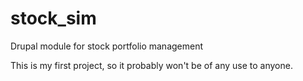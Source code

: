 # stock_sim
Drupal module for stock portfolio management

This is my first project, so it probably won't be of any use to anyone.
